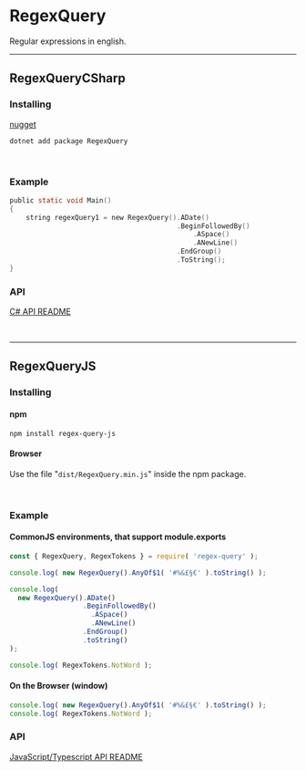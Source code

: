 # RegexQuery

Regular expressions in english.

---

## RegexQueryCSharp

### Installing

[nugget](https://www.nuget.org/packages/RegexQuery)

`dotnet add package RegexQuery`

&nbsp;

### Example

```c
public static void Main()
{
    string regexQuery1 = new RegexQuery().ADate()
                                         .BeginFollowedBy()
                                             .ASpace()
                                             .ANewLine()
                                         .EndGroup()
                                         .ToString();
}
```

### API

[C# API README](https://github.com/joao-neves95/RegexQuery/blob/master/RegexQueryCSharp/README.md)

&nbsp;

---

## RegexQueryJS

### Installing

#### npm

`npm install regex-query-js`

#### Browser

Use the file "`dist/RegexQuery.min.js`" inside the npm package.

&nbsp;

### Example

#### CommonJS environments, that support module.exports

```js
const { RegexQuery, RegexTokens } = require( 'regex-query' );

console.log( new RegexQuery().AnyOf$1( '#%&£§€' ).toString() );

console.log(
  new RegexQuery().ADate()
                  .BeginFollowedBy()
                    .ASpace()
                    .ANewLine()
                  .EndGroup()
                  .toString()
);

console.log( RegexTokens.NotWord );

```

#### On the Browser (window)

```js
console.log( new RegexQuery().AnyOf$1( '#%&£§€' ).toString() );
console.log( RegexTokens.NotWord );
```

### API

[JavaScript/Typescript API README](https://github.com/joao-neves95/RegexQuery/blob/master/RegexQueryJS/README.md)
